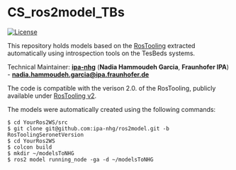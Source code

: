 # CS_ros2model_TBs

[![License](https://img.shields.io/badge/License-Apache_2.0-blue.svg)](https://opensource.org/licenses/Apache-2.0) 

This repository holds models based on the [RosTooling](https://github.com/ipa320/RosTooling) extracted automatically using introspection tools on the TesBeds systems.

Technical Maintainer: [**ipa-nhg**](https://github.com/ipa-nhg/) (**Nadia Hammoudeh Garcia**, **Fraunhofer IPA**) - **nadia.hammoudeh.garcia@ipa.fraunhofer.de**

The code is compatible with the verison 2.0. of the RosTooling, publicly available under [RosTooling v2](https://github.com/ipa320/RosTooling/tree/master).

The models were automatically created using the following commands:

```
$ cd YourRos2WS/src
$ git clone git@github.com:ipa-nhg/ros2model.git -b RosToolingSeronetVersion
$ cd YourRos2WS
$ colcon build
$ mkdir ~/modelsToNHG
$ ros2 model running_node -ga -d ~/modelsToNHG
```
